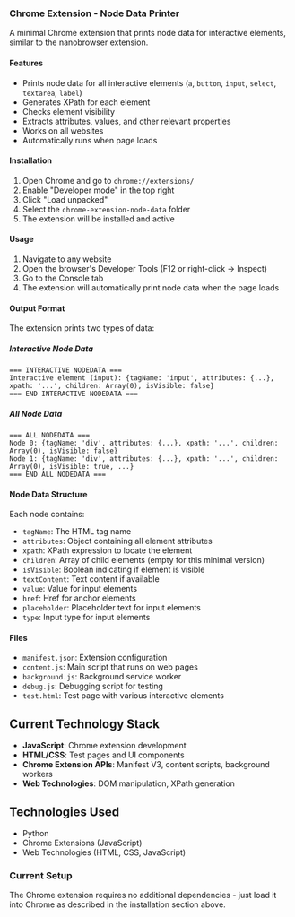 

### Chrome Extension - Node Data Printer

A minimal Chrome extension that prints node data for interactive elements, similar to the nanobrowser extension.

#### Features

- Prints node data for all interactive elements (`a`, `button`, `input`, `select`, `textarea`, `label`)
- Generates XPath for each element
- Checks element visibility
- Extracts attributes, values, and other relevant properties
- Works on all websites
- Automatically runs when page loads

#### Installation

1. Open Chrome and go to `chrome://extensions/`
2. Enable "Developer mode" in the top right
3. Click "Load unpacked"
4. Select the `chrome-extension-node-data` folder
5. The extension will be installed and active

#### Usage

1. Navigate to any website
2. Open the browser's Developer Tools (F12 or right-click → Inspect)
3. Go to the Console tab
4. The extension will automatically print node data when the page loads

#### Output Format

The extension prints two types of data:

##### Interactive Node Data
```
=== INTERACTIVE NODEDATA ===
Interactive element (input): {tagName: 'input', attributes: {...}, xpath: '...', children: Array(0), isVisible: false}
=== END INTERACTIVE NODEDATA ===
```

##### All Node Data
```
=== ALL NODEDATA ===
Node 0: {tagName: 'div', attributes: {...}, xpath: '...', children: Array(0), isVisible: false}
Node 1: {tagName: 'div', attributes: {...}, xpath: '...', children: Array(0), isVisible: true, ...}
=== END ALL NODEDATA ===
```

#### Node Data Structure

Each node contains:
- `tagName`: The HTML tag name
- `attributes`: Object containing all element attributes
- `xpath`: XPath expression to locate the element
- `children`: Array of child elements (empty for this minimal version)
- `isVisible`: Boolean indicating if element is visible
- `textContent`: Text content if available
- `value`: Value for input elements
- `href`: Href for anchor elements
- `placeholder`: Placeholder text for input elements
- `type`: Input type for input elements

#### Files

- `manifest.json`: Extension configuration
- `content.js`: Main script that runs on web pages
- `background.js`: Background service worker
- `debug.js`: Debugging script for testing
- `test.html`: Test page with various interactive elements

## Current Technology Stack

- **JavaScript**: Chrome extension development
- **HTML/CSS**: Test pages and UI components
- **Chrome Extension APIs**: Manifest V3, content scripts, background workers
- **Web Technologies**: DOM manipulation, XPath generation

## Technologies Used

- Python
- Chrome Extensions (JavaScript)
- Web Technologies (HTML, CSS, JavaScript)

### Current Setup
The Chrome extension requires no additional dependencies - just load it into Chrome as described in the installation section above.
